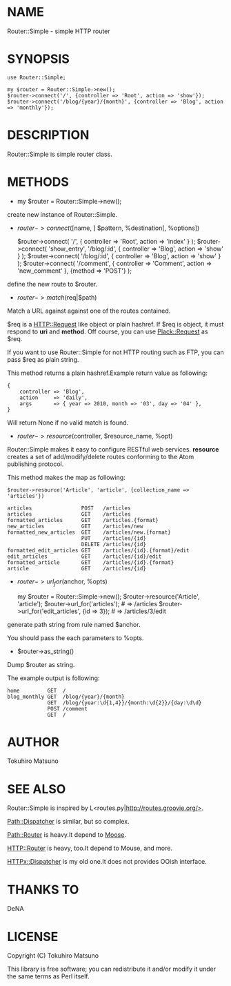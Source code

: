 # NAME

Router::Simple - simple HTTP router

# SYNOPSIS

    use Router::Simple;

    my $router = Router::Simple->new();
    $router->connect('/', {controller => 'Root', action => 'show'});
    $router->connect('/blog/{year}/{month}', {controller => 'Blog', action => 'monthly'});

# DESCRIPTION

Router::Simple is simple router class.

# METHODS

- my $router = Router::Simple->new();

create new instance of Router::Simple.

- $router->connect([$name, ] $pattern, \%destination[, \%options])

    $router->connect( '/', { controller => 'Root', action => 'index' } );
    $router->connect( 'show_entry', '/blog/:id',
        { controller => 'Blog', action => 'show' } );
    $router->connect( '/blog/:id', { controller => 'Blog', action => 'show' } );
    $router->connect( '/comment', { controller => 'Comment', action => 'new_comment' }, {method => 'POST'} );

define the new route to $router.

- $router->match($req|$path)

Match a URL against against one of the routes contained.

$req is a [HTTP::Request](http://search.cpan.org/search?mode=module&query=HTTP::Request) like object or plain hashref.
If $req is object, it must respond to __uri__ and __method__.
Off course, you can use [Plack::Request](http://search.cpan.org/search?mode=module&query=Plack::Request) as $req.

If you want to use Router::Simple for not HTTP routing such as FTP, you can pass $req as plain string.

This method returns a plain hashref.Example return value as following:

    {
        controller => 'Blog',
        action     => 'daily',
        args       => { year => 2010, month => '03', day => '04' },
    }

Will return None if no valid match is found.

- $router->resource($controller, $resource_name, \%opt)

Router::Simple makes it easy to configure RESTful web services.
__resource__ creates a set of add/modify/delete routes conforming to the Atom publishing protocol.

This method makes the map as following:

    $router->resource('Article', 'article', {collection_name => 'articles'})

    articles                POST   /articles
    articles                GET    /articles
    formatted_articles      GET    /articles.{format}
    new_articles            GET    /articles/new
    formatted_new_articles  GET    /articles/new.{format}
                            PUT    /articles/{id}
                            DELETE /articles/{id}
    formatted_edit_articles GET    /articles/{id}.{format}/edit
    edit_articles           GET    /articles/{id}/edit
    formatted_article       GET    /articles/{id}.{format}
    article                 GET    /articles/{id}

- $router->url_for($anchor, \%opts)

    my $router = Router::Simple->new();
    $router->resource('Article', 'article');
    $router->url_for('articles'); # => /articles
    $router->url_for('edit_articles', {id => 3}); # => /articles/3/edit

generate path string from rule named $anchor.

You should pass the each parameters to \%opts.

- $router->as_string()

Dump $router as string.

The example output is following:

    home         GET  /
    blog_monthly GET  /blog/{year}/{month}
                 GET  /blog/{year:\d{1,4}}/{month:\d{2}}/{day:\d\d}
                 POST /comment
                 GET  /

# AUTHOR

Tokuhiro Matsuno <tokuhirom AAJKLFJEF GMAIL COM>

# SEE ALSO

Router::Simple is inspired by L<routes.py|http://routes.groovie.org/>.

[Path::Dispatcher](http://search.cpan.org/search?mode=module&query=Path::Dispatcher) is similar, but so complex.

[Path::Router](http://search.cpan.org/search?mode=module&query=Path::Router) is heavy.It depend to [Moose](http://search.cpan.org/search?mode=module&query=Moose).

[HTTP::Router](http://search.cpan.org/search?mode=module&query=HTTP::Router) is heavy, too.It depend to Mouse, and more.

[HTTPx::Dispatcher](http://search.cpan.org/search?mode=module&query=HTTPx::Dispatcher) is my old one.It does not provides OOish interface.

# THANKS TO

DeNA

# LICENSE

Copyright (C) Tokuhiro Matsuno

This library is free software; you can redistribute it and/or modify
it under the same terms as Perl itself.